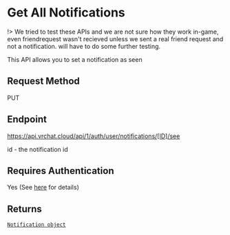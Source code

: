 # Get All Notifications

!> We tried to test these APIs and we are not sure how they work in-game, even friendrequest wasn't recieved unless we sent a real friend request and not a notification. will have to do some further testing.

This API allows you to set a notification as seen

## Request Method
PUT

## Endpoint
https://api.vrchat.cloud/api/1/auth/user/notifications/[ID]/see

id - the notification id

## Requires Authentication
Yes (See [here](/GettingStarted/QuickStart?id=authorization) for details)

## Returns

[`Notification object`](/Objects/Notification.md#notification-object)
